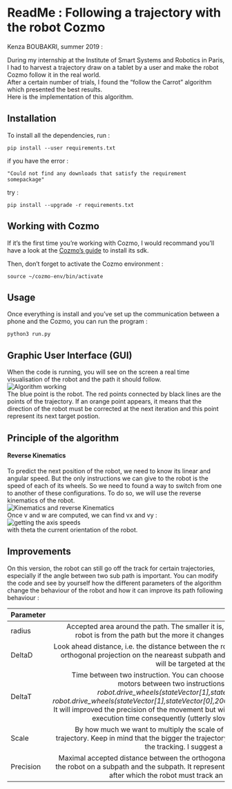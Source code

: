 <!DOCTYPE html>
<html>

<head>
  <meta charset="utf-8">
  <meta name="viewport" content="width=device-width, initial-scale=1.0">
  <link rel="stylesheet" href="https://stackedit.io/style.css" />
</head>

<body class="stackedit">
  <div class="stackedit__html"><h1 id="readme--following-a-trajectory-with-the-robot-cozmo">ReadMe : Following a trajectory with the robot Cozmo</h1>
<p>Kenza BOUBAKRI, summer 2019 :</p>
<p>During my internship at the Institute of Smart Systems and Robotics in Paris, I had to harvest a trajectory draw on a tablet by a user and make the robot Cozmo follow it in the real world.<br>
After a certain number of trials, I found the “follow the Carrot” algorithm which presented the best results.<br>
Here is the implementation of this algorithm.</p>
<h2 id="installation">Installation</h2>
<p>To install all the dependencies, run :</p>
<pre class=" language-bash"><code class="prism  language-bash">pip <span class="token function">install</span> --user requirements.txt
</code></pre>
<p>if you have the error :</p>
<pre><code>"Could not find any downloads that satisfy the requirement somepackage"
</code></pre>
<p>try :</p>
<pre class=" language-bash"><code class="prism  language-bash">pip <span class="token function">install</span> --upgrade -r requirements.txt
</code></pre>
<h2 id="working-with-cozmo">Working with Cozmo</h2>
<p>If it’s the first time you’re working with Cozmo, I would recommand you’ll have a look at the <a href="http://cozmosdk.anki.com/docs/?_ga=1.89134047.533288856.1488180913">Cozmo’s guide</a> to install its sdk.</p>
<p>Then, don’t forget to activate the Cozmo environment :</p>
<pre class=" language-bash"><code class="prism  language-bash"><span class="token function">source</span> ~/cozmo-env/bin/activate
</code></pre>
<h2 id="usage">Usage</h2>
<p>Once everything is install and you’ve set up the communication between a phone and the Cozmo, you can run the program :</p>
<pre class=" language-bash"><code class="prism  language-bash">python3 run.py
</code></pre>
<h2 id="graphic-user-interface-gui">Graphic User Interface (GUI)</h2>
<p>When the code is running, you will see on the screen a real time visualisation of the robot and the path it should follow.<br>
<img src="https://lh3.googleusercontent.com/YBdmm6z-YwMufQxhR9-IycWRRH4TX67UrwUCGTFEU-Oov6rxQqKuNoGpbzBp_HKnkRzx5VXBIk6S" alt="Algorithm working"><br>
The blue point is the robot. The red points connected by black lines are the points of the trajectory. If an orange point appears, it means that the direction of the robot must be corrected at the next iteration and this point represent its next target postion.</p>
<h2 id="principle-of-the-algorithm">Principle of the algorithm</h2>
<h4 id="reverse-kinematics">Reverse Kinematics</h4>
<p>To predict the next position of the robot, we need to know its linear and angular speed. But the only instructions we can give to the robot is the speed of each of its wheels. So we need to found a way to switch from one to another of these configurations. To do so, we will use the reverse kinematics of the robot.<br>
<img src="https://lh3.googleusercontent.com/g3e30bd9DxpcWuiJTHm5U2hz-khVioSg3XlAyGgT1QvV7Dhc4rtPCT7VVN0blecBJb-iq3I2aYA4" alt="Kinematics and reverse Kinematics"><br>
Once v and w are computed, we can find vx and vy :<br>
<img src="https://lh3.googleusercontent.com/xsp15gZhpIO3_fsvDNhEAqAuzZf_Tbg7I7SNvLbkTr9wLmw5bYEIjDOBU0XklCKDGi46PpdZu_xL" alt="getting the axis speeds"><br>
with theta the current orientation of the robot.</p>
<h2 id="improvements">Improvements</h2>
<p>On this version, the robot can still go off the track for certain trajectories, especially if the angle between two sub path is important. You can modify the code and see by yourself how the different parameters of the algorithm change the behaviour of the robot and how it can improve its path following behaviour :</p>

<table>
<thead>
<tr>
<th align="left">Parameter</th>
<th align="right">Effect</th>
<th align="center">Location</th>
</tr>
</thead>
<tbody>
<tr>
<td align="left">radius</td>
<td align="right">Accepted area around the path. The smaller it is, the closer the robot is from the path but the more it changes its orientation</td>
<td align="center">pathFollowingAlgorithm</td>
</tr>
<tr>
<td align="left">DeltaD</td>
<td align="right">Look ahead distance, i.e. the distance between the robot position’s orthogonal projection on the neareast subpath and the point that will be targeted at the next iteration</td>
<td align="center">pathFollowingAlgorithm</td>
</tr>
<tr>
<td align="left">DeltaT</td>
<td align="right">Time between two instruction. You can choose to turn off the motors between two instructions by changing : <em>robot.drive_wheels(stateVector[1],stateVector[0])</em> by <em>robot.drive_wheels(stateVector[1],stateVector[0],200,200,deltaT)</em>. It will improved the precision of the movement but will increase the execution time consequently (utterly slow movements)</td>
<td align="center">pathFollowingAlgorithm</td>
</tr>
<tr>
<td align="left">Scale</td>
<td align="right">By how much we want to multiply the scale of the harvested trajectory. Keep in mind that the bigger the trajectory, the better is the tracking. I suggest a scale of 1000</td>
<td align="center">trajectoryManager</td>
</tr>
<tr>
<td align="left">Precision</td>
<td align="right">Maximal accepted distance between the orthogonal projection of the robot on a subpath and the subpath. It represents the distance after which the robot must track an other subpath</td>
<td align="center">algebra</td>
</tr>

</html>
